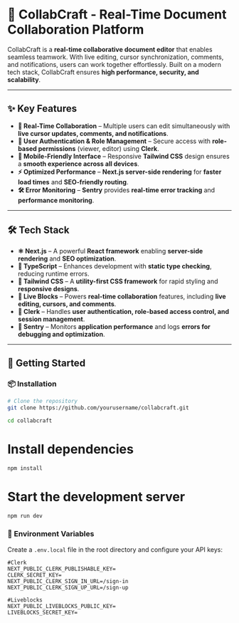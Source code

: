 # 🚀 CollabCraft - Real-Time Document Collaboration Platform

CollabCraft is a **real-time collaborative document editor** that enables seamless teamwork. With live editing, cursor synchronization, comments, and notifications, users can work together effortlessly. Built on a modern tech stack, CollabCraft ensures **high performance, security, and scalability**.  

---

## ✨ Key Features

- **📝 Real-Time Collaboration** – Multiple users can edit simultaneously with **live cursor updates, comments, and notifications**.
- **🔐 User Authentication & Role Management** – Secure access with **role-based permissions** (viewer, editor) using **Clerk**.
- **📱 Mobile-Friendly Interface** – Responsive **Tailwind CSS** design ensures a **smooth experience across all devices**.
- **⚡ Optimized Performance** – **Next.js server-side rendering** for **faster load times** and **SEO-friendly routing**.
- **🛠️ Error Monitoring** – **Sentry** provides **real-time error tracking** and **performance monitoring**.

---

## 🛠️ Tech Stack

- **⚛️ Next.js** – A powerful **React framework** enabling **server-side rendering** and **SEO optimization**.
- **📌 TypeScript** – Enhances development with **static type checking**, reducing runtime errors.
- **🎨 Tailwind CSS** – A **utility-first CSS framework** for rapid styling and **responsive designs**.
- **🔗 Live Blocks** – Powers **real-time collaboration** features, including **live editing, cursors, and comments**.
- **🔑 Clerk** – Handles **user authentication, role-based access control, and session management**.
- **🐞 Sentry** – Monitors **application performance** and logs **errors for debugging and optimization**.

---

## 🚀 Getting Started

### 📦 Installation
```bash
# Clone the repository
git clone https://github.com/yourusername/collabcraft.git
```

```bash
cd collabcraft
```

# Install dependencies
```bash
npm install
```

# Start the development server
```bash
npm run dev
```

### 🎯 Environment Variables

Create a `.env.local` file in the root directory and configure your API keys:

```env
#Clerk
NEXT_PUBLIC_CLERK_PUBLISHABLE_KEY=
CLERK_SECRET_KEY=
NEXT_PUBLIC_CLERK_SIGN_IN_URL=/sign-in
NEXT_PUBLIC_CLERK_SIGN_UP_URL=/sign-up

#Liveblocks
NEXT_PUBLIC_LIVEBLOCKS_PUBLIC_KEY=
LIVEBLOCKS_SECRET_KEY=
```

